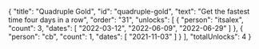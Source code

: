 {
  "title": "Quadruple Gold",
  "id": "quadruple-gold",
  "text": "Get the fastest time four days in a row",
  "order": "31",
  "unlocks": [
    {
      "person": "itsalex",
      "count": 3,
      "dates": [
        "2022-03-12",
        "2022-06-09",
        "2022-06-29"
      ]
    },
    {
      "person": "cb",
      "count": 1,
      "dates": [
        "2021-11-03"
      ]
    }
  ],
  "totalUnlocks": 4
}